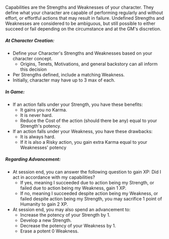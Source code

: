 Capabilities are the Strengths and Weaknesses of your character. They define what your character are capable of performing regularly and without effort, or effortful actions that may result in failure. Undefined Strengths and Weaknesses are considered to be ambiguous, but still possible to either succeed or fail depending on the circumstance and at the GM's discretion. 

##### At Character Creation: 
* Define your Character's Strengths and Weaknesses based on your character concept. 
	* Origins, Tenets, Motivations, and general backstory can all inform this decision
* Per Strengths defined, include a matching Weakness. 
* Initially, character may have up to 3 max of each.

##### In Game: 
* If an action falls under your Strength, you have these benefits: 
	* It gains you no Karma.
	* It is never hard. 
	* Reduce the Cost of the action (should there be any) equal to your Strength's potency. 
* If an action falls under your Weakness, you have these drawbacks: 
	* It is always hard. 
	* If it is also a Risky action, you gain extra Karma equal to your Weaknesses' potency
##### Regarding Advancement: 
* At session end, you can answer the following question to gain XP: Did I act in accordance with my capabilities? 
	* If yes, meaning I succeeded due to action being my Strength, or failed due to action being my Weakness, gain 1 XP.
	* If no, meaning I succeeded despite action being my Weakness, or failed despite action being my Strength, you may sacrifice 1 point of Humanity to gain 2 XP.
* At session end, you may also spend an advancement to: 
	* Increase the potency of your Strength by 1. 
	* Develop a new Strength. 
	* Decrease the potency of your Weakness by 1. 
	* Erase a potent 0 Weakness. 